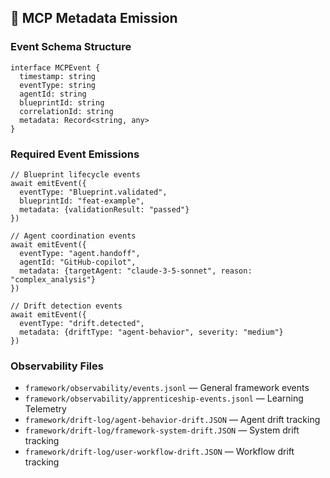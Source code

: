 <!--
@aegisFrameworkVersion: 2.5.0
@intent: MCP metadata emission template section
@context: Event schemas and observability patterns for agents
-->

## 📄 MCP Metadata Emission

### Event Schema Structure

```
interface MCPEvent {
  timestamp: string
  eventType: string
  agentId: string
  blueprintId: string
  correlationId: string
  metadata: Record<string, any>
}
```

### Required Event Emissions

```
// Blueprint lifecycle events
await emitEvent({
  eventType: "Blueprint.validated",
  blueprintId: "feat-example",
  metadata: {validationResult: "passed"}
})

// Agent coordination events
await emitEvent({
  eventType: "agent.handoff",
  agentId: "GitHub-copilot",
  metadata: {targetAgent: "claude-3-5-sonnet", reason: "complex_analysis"}
})

// Drift detection events
await emitEvent({
  eventType: "drift.detected",
  metadata: {driftType: "agent-behavior", severity: "medium"}
})
```

### Observability Files

- `framework/observability/events.jsonl` — General framework events
- `framework/observability/apprenticeship-events.jsonl` — Learning Telemetry
- `framework/drift-log/agent-behavior-drift.JSON` — Agent drift tracking
- `framework/drift-log/framework-system-drift.JSON` — System drift tracking
- `framework/drift-log/user-workflow-drift.JSON` — Workflow drift tracking
